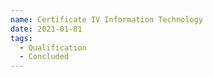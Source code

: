 ```yaml
---
name: Certificate IV Information Technology
date: 2021-01-01
tags:
  - Qualification
  - Concluded
---
```

